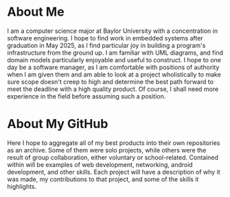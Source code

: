 # About Me
I am a computer science major at Baylor University with a concentration in software engineering. I hope to find work in embedded systems after graduation in May 2025, as I find particular joy in building a program's infrastructure from the ground up. I am familiar with UML diagrams, and find domain models particularly enjoyable and useful to construct. I hope to one day be a software manager, as I am comfortable with positions of authority when I am given them and am able to look at a project wholistically to make sure scope doesn't creep to high and determine the best path forward to meet the deadline with a high quality product. Of course, I shall need more experience in the field before assuming such a position.

# About My GitHub
Here I hope to aggregate all of my best products into their own repositories as an archive. Some of them were solo projects, while others were the result of group collaboration, either voluntary or school-related. Contained within will be examples of web development, networking, android development, and other skills. Each project will have a description of why it was made, my contributions to that project, and some of the skills it highlights.
